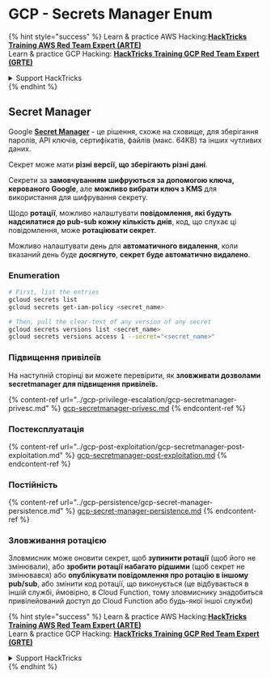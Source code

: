 # GCP - Secrets Manager Enum

{% hint style="success" %}
Learn & practice AWS Hacking:<img src="../../../.gitbook/assets/image (1).png" alt="" data-size="line">[**HackTricks Training AWS Red Team Expert (ARTE)**](https://training.hacktricks.xyz/courses/arte)<img src="../../../.gitbook/assets/image (1).png" alt="" data-size="line">\
Learn & practice GCP Hacking: <img src="../../../.gitbook/assets/image (2).png" alt="" data-size="line">[**HackTricks Training GCP Red Team Expert (GRTE)**<img src="../../../.gitbook/assets/image (2).png" alt="" data-size="line">](https://training.hacktricks.xyz/courses/grte)

<details>

<summary>Support HackTricks</summary>

* Check the [**subscription plans**](https://github.com/sponsors/carlospolop)!
* **Join the** 💬 [**Discord group**](https://discord.gg/hRep4RUj7f) or the [**telegram group**](https://t.me/peass) or **follow** us on **Twitter** 🐦 [**@hacktricks\_live**](https://twitter.com/hacktricks\_live)**.**
* **Share hacking tricks by submitting PRs to the** [**HackTricks**](https://github.com/carlospolop/hacktricks) and [**HackTricks Cloud**](https://github.com/carlospolop/hacktricks-cloud) github repos.

</details>
{% endhint %}

## Secret Manager

Google [**Secret Manager**](https://cloud.google.com/solutions/secrets-management/) - це рішення, схоже на сховище, для зберігання паролів, API ключів, сертифікатів, файлів (макс. 64KB) та інших чутливих даних.

Секрет може мати **різні версії, що зберігають різні дані**.

Секрети за **замовчуванням** **шифруються за допомогою ключа, керованого Google**, але **можливо вибрати ключ з KMS** для використання для шифрування секрету.

Щодо **ротації**, можливо налаштувати **повідомлення, які будуть надсилатися до pub-sub кожну кількість днів**, код, що слухає ці повідомлення, може **ротаціювати секрет**.

Можливо налаштувати день для **автоматичного видалення**, коли вказаний день буде **досягнуто**, **секрет буде автоматично видалено**.

### Enumeration
```bash
# First, list the entries
gcloud secrets list
gcloud secrets get-iam-policy <secret_name>

# Then, pull the clear-text of any version of any secret
gcloud secrets versions list <secret_name>
gcloud secrets versions access 1 --secret="<secret_name>"
```
### Підвищення привілеїв

На наступній сторінці ви можете перевірити, як **зловживати дозволами secretmanager для підвищення привілеїв.**

{% content-ref url="../gcp-privilege-escalation/gcp-secretmanager-privesc.md" %}
[gcp-secretmanager-privesc.md](../gcp-privilege-escalation/gcp-secretmanager-privesc.md)
{% endcontent-ref %}

### Постексплуатація

{% content-ref url="../gcp-post-exploitation/gcp-secretmanager-post-exploitation.md" %}
[gcp-secretmanager-post-exploitation.md](../gcp-post-exploitation/gcp-secretmanager-post-exploitation.md)
{% endcontent-ref %}

### Постійність

{% content-ref url="../gcp-persistence/gcp-secret-manager-persistence.md" %}
[gcp-secret-manager-persistence.md](../gcp-persistence/gcp-secret-manager-persistence.md)
{% endcontent-ref %}

### Зловживання ротацією

Зловмисник може оновити секрет, щоб **зупинити ротації** (щоб його не змінювали), або **зробити ротації набагато рідшими** (щоб секрет не змінювався) або **опублікувати повідомлення про ротацію в іншому pub/sub**, або змінити код ротації, що виконується (це відбувається в іншій службі, ймовірно, в Cloud Function, тому зловмиснику знадобиться привілейований доступ до Cloud Function або будь-якої іншої служби)

{% hint style="success" %}
Learn & practice AWS Hacking:<img src="../../../.gitbook/assets/image (1).png" alt="" data-size="line">[**HackTricks Training AWS Red Team Expert (ARTE)**](https://training.hacktricks.xyz/courses/arte)<img src="../../../.gitbook/assets/image (1).png" alt="" data-size="line">\
Learn & practice GCP Hacking: <img src="../../../.gitbook/assets/image (2).png" alt="" data-size="line">[**HackTricks Training GCP Red Team Expert (GRTE)**<img src="../../../.gitbook/assets/image (2).png" alt="" data-size="line">](https://training.hacktricks.xyz/courses/grte)

<details>

<summary>Support HackTricks</summary>

* Check the [**subscription plans**](https://github.com/sponsors/carlospolop)!
* **Join the** 💬 [**Discord group**](https://discord.gg/hRep4RUj7f) or the [**telegram group**](https://t.me/peass) or **follow** us on **Twitter** 🐦 [**@hacktricks\_live**](https://twitter.com/hacktricks\_live)**.**
* **Share hacking tricks by submitting PRs to the** [**HackTricks**](https://github.com/carlospolop/hacktricks) and [**HackTricks Cloud**](https://github.com/carlospolop/hacktricks-cloud) github repos.

</details>
{% endhint %}
